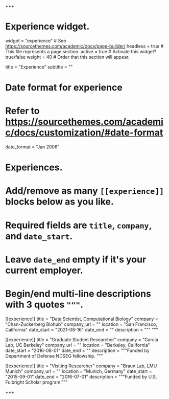+++
# Experience widget.
widget = "experience"  # See https://sourcethemes.com/academic/docs/page-builder/
headless = true  # This file represents a page section.
active = true  # Activate this widget? true/false
weight = 40  # Order that this section will appear.

title = "Experience"
subtitle = ""

# Date format for experience
#   Refer to https://sourcethemes.com/academic/docs/customization/#date-format
date_format = "Jan 2006"

# Experiences.
#   Add/remove as many `[[experience]]` blocks below as you like.
#   Required fields are `title`, `company`, and `date_start`.
#   Leave `date_end` empty if it's your current employer.
#   Begin/end multi-line descriptions with 3 quotes `"""`.
[[experience]]
  title = "Data Scientist, Computational Biology"
  company = "Chan-Zuckerberg Biohub"
  company_url = ""
  location = "San Francisco, California"
  date_start = "2021-08-16"
  date_end = ""
  description = """
  """

[[experience]]
  title = "Graduate Student Researcher"
  company = "Garcia Lab, UC Berkeley"
  company_url = ""
  location = "Berkeley, California"
  date_start = "2016-08-01"
  date_end = ""
  description = """Funded by Department of Defense NDSEG fellowship.
  """

[[experience]]
  title = "Visiting Researcher"
  company = "Braun Lab, LMU Munich"
  company_url = ""
  location = "Munich, Germany"
  date_start = "2015-09-01"
  date_end = "2016-07-01"
  description = """Funded by U.S. Fulbright Scholar program."""

+++
